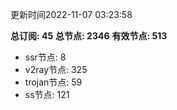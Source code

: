 更新时间2022-11-07 03:23:58

**总订阅: 45**
**总节点: 2346**
**有效节点: 513**
- ssr节点: 8
- v2ray节点: 325
- trojan节点: 59
- ss节点: 121
